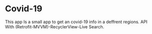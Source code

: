 # Covid-19
This app Is a small app to get an covid-19 info in a deffrent regions. 
API With (Retrofit-MVVM)-RecyclerView-Live Search.
